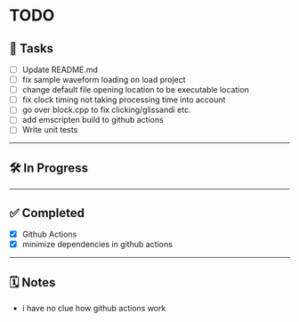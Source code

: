# TODO

## 📝 Tasks

- [ ] Update README.md
- [ ] fix sample waveform loading on load project
- [ ] change default file opening location to be executable location
- [ ] fix clock timing not taking processing time into account
- [ ] go over block.cpp to fix clicking/glissandi etc.
- [ ] add emscripten build to github actions
- [ ] Write unit tests

---

## 🛠️ In Progress


---

## ✅ Completed

- [x] Github Actions
- [x] minimize dependencies in github actions

---

## 🗓️ Notes

- i have no clue how github actions work
